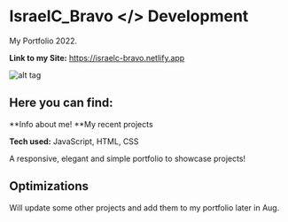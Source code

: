 # IsraelC_Bravo </> Development

My Portfolio 2022.

**Link to my Site:** https://israelc-bravo.netlify.app

![alt tag](https://i.imgur.com/N1IVZjz.gif)

## Here you can find:
**Info about me!
**My recent projects

**Tech used:** JavaScript, HTML, CSS

A responsive, elegant and simple portfolio to showcase projects!

## Optimizations

Will update some other projects and add them to my portfolio later in Aug.


